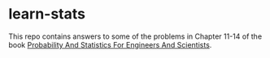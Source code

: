 # learn-stats

This repo contains answers to some of the problems in Chapter 11-14 of the book [Probability And Statistics For Engineers And Scientists](https://www.pearson.com/en-us/subject-catalog/p/probability--statistics-for-engineers--scientists/P200000007119/9780137273546).
